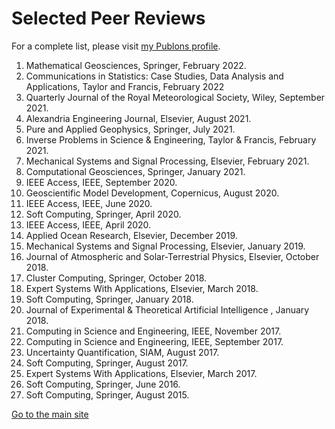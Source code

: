 # Selected Peer Reviews

For a complete list, please visit <a href="https://publons.com/researcher/1303956/elias-d-nino-ruiz/" target="_blank">my Publons profile</a>.

1. Mathematical Geosciences, Springer, February 2022.
2. Communications in Statistics: Case Studies, Data Analysis and Applications, Taylor and Francis, February 2022
3. Quarterly Journal of the Royal Meteorological Society, Wiley, September 2021.
4. Alexandria Engineering Journal, Elsevier, August 2021.
5. Pure and Applied Geophysics, Springer, July 2021.
6. Inverse Problems in Science & Engineering, Taylor & Francis, February 2021.
7. Mechanical Systems and Signal Processing, Elsevier, February 2021.
8. Computational Geosciences, Springer, January 2021.
9. IEEE Access, IEEE, September 2020.
10. Geoscientific Model Development, Copernicus, August 2020.
11. IEEE Access, IEEE, June 2020.
12. Soft Computing, Springer, April 2020.
13. IEEE Access, IEEE, April 2020.
14. Applied Ocean Research, Elsevier, December 2019.
15. Mechanical Systems and Signal Processing, Elsevier, January 2019.
16. Journal of Atmospheric and Solar-Terrestrial Physics, Elsevier, October 2018.
17. Cluster Computing, Springer, October 2018.
18. Expert Systems With Applications, Elsevier, March 2018.
19. Soft Computing, Springer, January 2018.
20. Journal of Experimental & Theoretical Artificial Intelligence , January 2018.
21. Computing in Science and Engineering, IEEE, November 2017.
22. Computing in Science and Engineering, IEEE, September 2017.
23. Uncertainty Quantification, SIAM, August 2017.
24. Soft Computing, Springer, August 2017.
25. Expert Systems With Applications, Elsevier, March 2017.
26. Soft Computing, Springer, June 2016.
27. Soft Computing, Springer, August 2015.

[Go to the main site](index.md)
